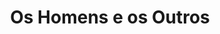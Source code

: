 ---
title: 'Os Homens e os Outros'
author_name: Victor Palla
year: y1960
origin: Portugal
type: book cover
tags: [fiction, "Os Livros das Três Abelhas", red]
ref: RS.010.0068
thumbnail_image_path: /images/RS.010.0068-os-homens-e-os-outros-thumbnail.jpg
image_path: /images/RS.010.0068-os-homens-e-os-outros.jpg
layout: artifact
---